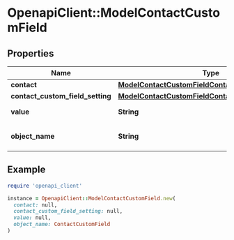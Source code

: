 # OpenapiClient::ModelContactCustomField

## Properties

| Name | Type | Description | Notes |
| ---- | ---- | ----------- | ----- |
| **contact** | [**ModelContactCustomFieldContact**](ModelContactCustomFieldContact.md) |  |  |
| **contact_custom_field_setting** | [**ModelContactCustomFieldContactCustomFieldSetting**](ModelContactCustomFieldContactCustomFieldSetting.md) |  |  |
| **value** | **String** | The value of the contact field |  |
| **object_name** | **String** | Internal object name which is &#39;ContactCustomField&#39;. |  |

## Example

```ruby
require 'openapi_client'

instance = OpenapiClient::ModelContactCustomField.new(
  contact: null,
  contact_custom_field_setting: null,
  value: null,
  object_name: ContactCustomField
)
```

